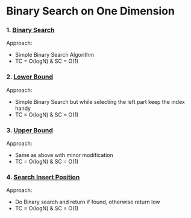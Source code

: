 # Binary Search on One Dimension

### 1. [Binary Search](https://leetcode.com/problems/binary-search/)
Approach:
- Simple Binary Search Algorithm
- TC = O(logN) & SC = O(1)

### 2. [Lower Bound](https://www.codingninjas.com/studio/problems/lower-bound_8165382)
Approach:
* Simple Binary Search but while selecting the left part keep the index handy
* TC = O(logN) & SC = O(1)

### 3. [Upper Bound](https://www.codingninjas.com/studio/problems/implement-upper-bound_8165383?utm_source=striver&utm_medium=website&utm_campaign=a_zcoursetuf)
Approach:
* Same as above with minor modification
* TC = O(logN) & SC = O(1)

### 4. [Search Insert Position](https://leetcode.com/problems/search-insert-position/description/)
Approach:
* Do Binary search and return if found, otherwise return low
* TC = O(logN) & SC = O(1)
